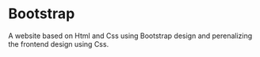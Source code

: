 # Bootstrap

A website based on Html and Css using Bootstrap design and perenalizing the frontend design using Css.
